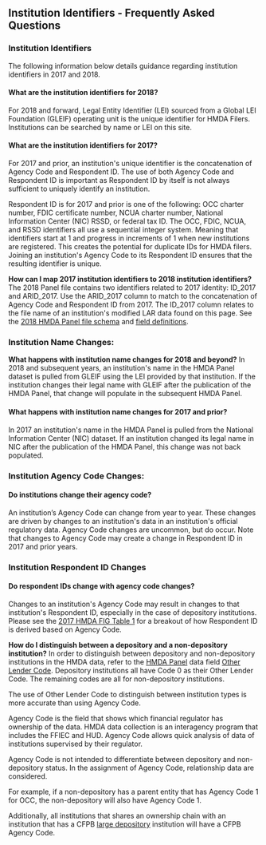 ## Institution Identifiers - Frequently Asked Questions

### Institution Identifiers
The following information below details guidance regarding institution identifiers in 2017 and 2018. 

#### What are the institution identifiers for 2018?  
For 2018 and forward, Legal Entity Identifier (LEI) sourced from a Global LEI Foundation (GLEIF) operating unit is the unique identifier for HMDA Filers. Institutions can be searched by name or LEI on this site.

#### What are the institution identifiers for 2017?  
For 2017 and prior, an institution's unique identifier is the concatenation of Agency Code and Respondent ID. The use of both Agency Code and Respondent ID is important as Respondent ID by itself is not always sufficient to uniquely identify an institution.

Respondent ID is for 2017 and prior is one of the following: OCC charter number, FDIC certificate number, NCUA charter number, National Information Center (NIC) RSSD, or federal tax ID. The OCC, FDIC, NCUA, and RSSD identifiers all use a sequential integer system. Meaning that identifiers start at 1 and progress in increments of 1 when new institutions are registered. This creates the potential for duplicate IDs for HMDA filers. Joining an institution's Agency Code to its Respondent ID ensures that the resulting identifier is unique.

**How can I map 2017 institution identifiers to 2018 institution identifiers?**
The 2018 Panel file contains two identifiers related to 2017 identity: ID\_2017 and ARID\_2017. Use the ARID\_2017 column to match to the concatenation of Agency Code and Respondent ID from 2017. The ID\_2017 column relates to the file name of an institution's modified LAR data found on this page.
See the [2018 HMDA Panel file schema](https://ffiec.cfpb.gov/documentation/2018/public-panel-schema/) and [field definitions](https://ffiec.cfpb.gov/documentation/2018/panel-data-fields/).

### Institution Name Changes:

**What happens with institution name changes for 2018 and beyond?**
In 2018 and subsequent years, an institution's name in the HMDA Panel dataset is pulled from GLEIF using the LEI provided by that institution. If the institution changes their legal name with GLEIF after the publication of the HMDA Panel, that change will populate in the subsequent HMDA Panel.

#### What happens with institution name changes for 2017 and prior?  
In 2017 an institution's name in the HMDA Panel is pulled from the National Information Center (NIC) dataset. If an institution changed its legal name in NIC after the publication of the HMDA Panel, this change was not back populated.

### Institution Agency Code Changes:
#### Do institutions change their agency code?  
An institution’s Agency Code can change from year to year. These changes are driven by changes to an institution's data in an institution's official regulatory data. Agency Code changes are uncommon, but do occur. Note that changes to Agency Code may create a change in Respondent ID in 2017 and prior years.

### Institution Respondent ID Changes
#### Do respondent IDs change with agency code changes?  
Changes to an institution's Agency Code may result in changes to that institution's Respondent ID, especially in the case of depository institutions. Please see the [2017 HMDA FIG Table 1](https://s3.amazonaws.com/cfpb-hmda-public/prod/help/2017-hmda-fig.pdf#page=14) for a breakout of how Respondent ID is derived based on Agency Code.

**How do I distinguish between a depository and a non-depository institution?**
In order to distinguish between depository and non-depository institutions in the HMDA data, refer to the [HMDA Panel](https://ffiec.cfpb.gov/documentation/2020/panel-data-fields/) data field [Other Lender Code](https://ffiec.cfpb.gov/documentation/2020/panel-data-fields/#other_lender_code). Depository institutions all have Code 0 as their Other Lender Code. The remaining codes are all for non-depository institutions.

The use of Other Lender Code to distinguish between institution types is more accurate than using Agency Code. 

Agency Code is the field that shows which financial regulator has ownership of the data. HMDA data collection is an interagency program that includes the FFIEC and HUD. Agency Code allows quick analysis of data of institutions supervised by their regulator.

Agency Code is not intended to differentiate between depository and non-depository status. In the assignment of Agency Code, relationship data are considered. 

For example, if a non-depository has a parent entity that has Agency Code 1 for OCC, the non-depository will also have Agency Code 1. 

Additionally, all institutions that shares an ownership chain with an institution that has a CFPB [large depository](https://www.consumerfinance.gov/compliance/supervision-examinations/institutions/) institution will have a CFPB Agency Code.

